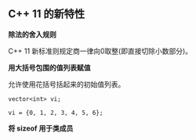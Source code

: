 ## C++ 11 的新特性

**除法的舍入规则**

C++ 11 新标准则规定商一律向0取整(即直接切除小数部分)。

**用大括号包围的值列表赋值**

允许使用花括号括起来的初始值列表。

`vector<int> vi;`

`vi = {0, 1, 2, 3, 4, 5, 6};`

**将 sizeof 用于类成员**
